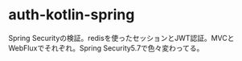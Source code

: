 # auth-kotlin-spring
Spring Securityの検証。redisを使ったセッションとJWT認証。MVCとWebFluxでそれぞれ。Spring Security5.7で色々変わってる。
